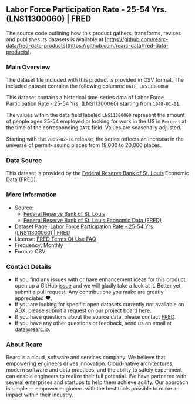 ##  Labor Force Participation Rate - 25-54 Yrs. (LNS11300060) | FRED

The source code outlining how this product gathers, transforms, revises and publishes its datasets is available at [https://github.com/rearc-data/fred-data-products](https://github.com/rearc-data/fred-data-products).

### Main Overview
The dataset file included with this product is provided in CSV format. The included dataset contains the following columns: 
`DATE`, `LNS11300060`

This dataset contains a historical time-series data of Labor Force Participation Rate - 25-54 Yrs. (LNS11300060) starting from `1948-01-01`. 
 
The values within the data field labeled `LNS11300060` represent the amount of people ages 25-54 employed or looking for work in the US in `Percent` at the time of the corresponding `DATE` field. Values are seasonally adjusted.

Starting with the `2005-02-16` release, the series reflects an increase in the universe of permit-issuing places from 19,000 to 20,000 places.

### Data Source
This dataset is provided by the [Federal Reserve Bank of St. Louis](https://fred.stlouisfed.org/) Economic Data (FRED). 

### More Information
- Source: 
  - [Federal Reserve Bank of St. Louis](https://www.stlouisfed.org)
  - [Federal Reserve Bank of St. Louis Economic Data (FRED)](https://fred.stlouisfed.org/)
- Dataset Page: [ Labor Force Participation Rate - 25-54 Yrs. (LNS11300060) | FRED](https://fred.stlouisfed.org/series/LNS11300060)
- License: [FRED Terms Of Use FAQ](https://fred.stlouisfed.org/legal/)
- Frequency: Monthly
- Format: CSV

### Contact Details
- If you find any issues with or have enhancement ideas for this product, open up a GitHub [issue](https://github.com/rearc-data/fred-data-products/issues) and we will gladly take a look at it. Better yet, submit a pull request. Any contributions you make are greatly appreciated :heart:.
- If you are looking for specific open datasets currently not available on ADX, please submit a request on our project board [here](https://github.com/orgs/rearc-data/projects/1).
- If you have questions about the source data, please contact [FRED](https://fred.stlouisfed.org/contactus/).
- If you have any other questions or feedback, send us an email at data@rearc.io.

### About Rearc
Rearc is a cloud, software and services company. We believe that empowering engineers drives innovation. Cloud-native architectures, modern software and data practices, and the ability to safely experiment can enable engineers to realize their full potential. We have partnered with several enterprises and startups to help them achieve agility. Our approach is simple — empower engineers with the best tools possible to make an impact within their industry.
